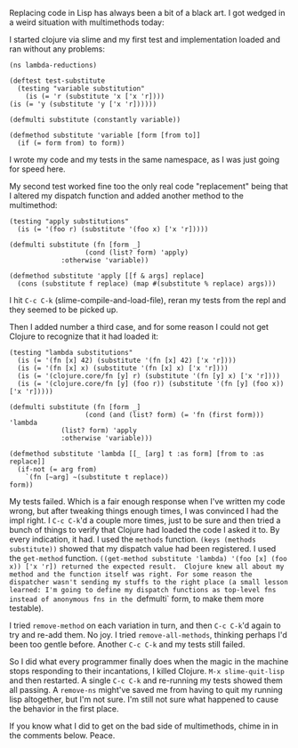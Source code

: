  Replacing code in Lisp has always been a bit of a black art.  I got wedged in a weird situation with multimethods today:

I started clojure via slime and my first test and implementation loaded and ran without any problems:

    (ns lambda-reductions)

    (deftest test-substitute
      (testing "variable substitution"
        (is (= 'r (substitute 'x ['x 'r])))
	(is (= 'y (substitute 'y ['x 'r])))))

    (defmulti substitute (constantly variable))

    (defmethod substitute 'variable [form [from to]]
      (if (= form from) to form))

I wrote my code and my tests in the same namespace, as I was just going for speed here.

My second test worked fine too the only real code "replacement" being that I altered my dispatch function and added another method to the multimethod:

    (testing "apply substitutions"
      (is (= '(foo r) (substitute '(foo x) ['x 'r]))))

    (defmulti substitute (fn [form _]
    	      		   (cond (list? form) 'apply)
			   	 :otherwise 'variable))

    (defmethod substitute 'apply [[f & args] replace]
      (cons (substitute f replace) (map #(substitute % replace) args)))

I hit `C-c C-k` (slime-compile-and-load-file), reran my tests from the repl and they seemed to be picked up.

Then I added number a third case, and for some reason I could not get Clojure to recognize that it had loaded it:

    (testing "lambda substitutions"
      (is (= '(fn [x] 42) (substitute '(fn [x] 42) ['x 'r])))
      (is (= '(fn [x] x) (substitute '(fn [x] x) ['x 'r])))
      (is (= '(clojure.core/fn [y] r) (substitute '(fn [y] x) ['x 'r])))
      (is (= '(clojure.core/fn [y] (foo r)) (substitute '(fn [y] (foo x)) ['x 'r]))))

    (defmulti substitute (fn [form _]
    	      		   (cond (and (list? form) (= 'fn (first form))) 'lambda
			   	 (list? form) 'apply
				 :otherwise 'variable)))

    (defmethod substitute 'lambda [[_ [arg] t :as form] [from to :as replace]]
      (if-not (= arg from)
        `(fn [~arg] ~(substitute t replace))
	form))

My tests failed.  Which is a fair enough response when I've written my code wrong, but after tweaking things enough times, I was convinced I had the impl right.  I `C-c C-k`'d a couple more times, just to be sure and then tried a bunch of things to verify that Clojure had loaded the code I asked it to.  By every indication, it had.
I used the `methods` function.  `(keys (methods substitute))` showed that my dispatch value had been registered.
I used the `get-method` function.  `((get-method substitute 'lambda) '(foo [x] (foo x)) ['x 'r]) returned the expected result.  Clojure knew all about my method and the function itself was right. For some reason the dispatcher wasn't sending my stuffs to the right place (a small lesson learned: I'm going to define my dispatch functions as top-level fns instead of anonymous fns in the `defmulti` form, to make them more testable).

I tried `remove-method` on each variation in turn, and then `C-c C-k`'d again to try and re-add them.  No joy.
I tried `remove-all-methods`, thinking perhaps I'd been too gentle before.  Another `C-c C-k` and my tests still failed.

So I did what every programmer finally does when the magic in the machine stops responding to their incantations, I killed Clojure.  `M-x slime-quit-lisp` and then restarted.  A single `C-c C-k` and re-running my tests showed them all passing.  A `remove-ns` might've saved me from having to quit my running lisp altogether, but I'm not sure. I'm still not sure what happened to cause the behavior in the first place.

If you know what I did to get on the bad side of multimethods, chime in in the comments below. Peace.